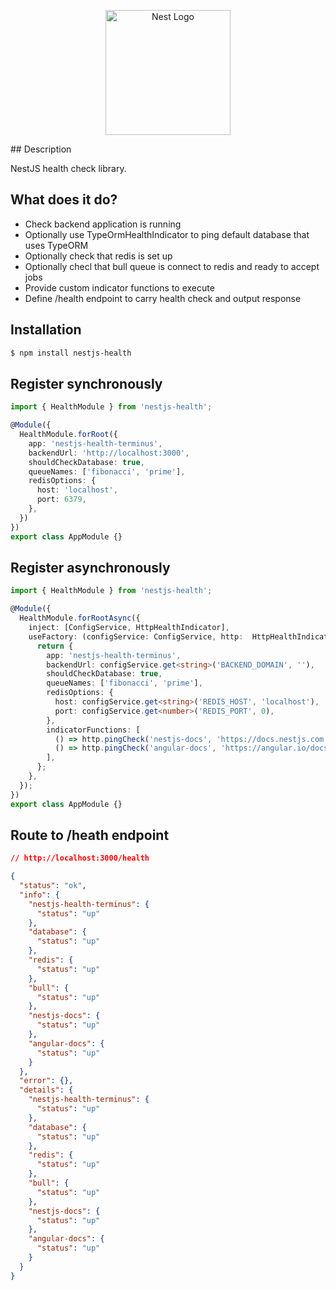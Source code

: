 <p align="center">
  <a href="http://nestjs.com/" target="blank"><img src="https://nestjs.com/img/logo-small.svg" width="200" alt="Nest Logo" /></a>
</p>
## Description

NestJS health check library.

## What does it do?

- Check backend application is running
- Optionally use TypeOrmHealthIndicator to ping default database that uses TypeORM
- Optionally check that redis is set up
- Optionally checl that bull queue is connect to redis and ready to accept jobs
- Provide custom indicator functions to execute
- Define /health endpoint to carry health check and output response

## Installation

```bash
$ npm install nestjs-health
```

## Register synchronously

```typescript
import { HealthModule } from 'nestjs-health';

@Module({
  HealthModule.forRoot({
    app: 'nestjs-health-terminus',
    backendUrl: 'http://localhost:3000',
    shouldCheckDatabase: true,
    queueNames: ['fibonacci', 'prime'],
    redisOptions: {
      host: 'localhost',
      port: 6379,
    },
  })
})
export class AppModule {}
```

## Register asynchronously

```typescript
import { HealthModule } from 'nestjs-health';

@Module({
  HealthModule.forRootAsync({
    inject: [ConfigService, HttpHealthIndicator],
    useFactory: (configService: ConfigService, http:  HttpHealthIndicator) => {
      return {
        app: 'nestjs-health-terminus',
        backendUrl: configService.get<string>('BACKEND_DOMAIN', ''),
        shouldCheckDatabase: true,
        queueNames: ['fibonacci', 'prime'],
        redisOptions: {
          host: configService.get<string>('REDIS_HOST', 'localhost'),
          port: configService.get<number>('REDIS_PORT', 0),
        },
        indicatorFunctions: [
          () => http.pingCheck('nestjs-docs', 'https://docs.nestjs.com'),
          () => http.pingCheck('angular-docs', 'https://angular.io/docs'),
        ],
      };
    },
  });
})
export class AppModule {}
```

## Route to /heath endpoint

```json
// http://localhost:3000/health

{
  "status": "ok",
  "info": {
    "nestjs-health-terminus": {
      "status": "up"
    },
    "database": {
      "status": "up"
    },
    "redis": {
      "status": "up"
    },
    "bull": {
      "status": "up"
    },
    "nestjs-docs": {
      "status": "up"
    },
    "angular-docs": {
      "status": "up"
    }
  },
  "error": {},
  "details": {
    "nestjs-health-terminus": {
      "status": "up"
    },
    "database": {
      "status": "up"
    },
    "redis": {
      "status": "up"
    },
    "bull": {
      "status": "up"
    },
    "nestjs-docs": {
      "status": "up"
    },
    "angular-docs": {
      "status": "up"
    }
  }
}
```

